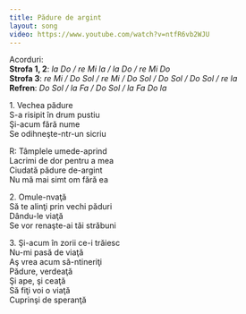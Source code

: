 ```yaml
---
title: Pădure de argint
layout: song
video: https://www.youtube.com/watch?v=ntfR6vb2WJU
---
```


Acorduri:  
**Strofa 1, 2**: *la Do / re Mi la / la Do / re Mi Do*  
**Strofa 3**: *re Mi / Do Sol / re Mi / Do Sol / Do Sol / Do Sol / re la*  
**Refren**: *Do Sol / la Fa / Do Sol / la Fa Do la*  

1\. Vechea pădure  
S-a risipit în drum pustiu  
Şi-acum fără nume  
Se odihneşte-ntr-un sicriu  

R: Tâmplele umede-aprind  
Lacrimi de dor pentru a mea  
Ciudată pădure de-argint  
Nu mă mai simt om fără ea  

2\. Omule-nvaţă  
Să te alinţi prin vechi păduri  
Dându-le viaţă  
Se vor renaşte-ai tăi străbuni  

3\. Şi-acum în zorii ce-i trăiesc  
Nu-mi pasă de viaţă  
Aş vrea acum să-ntineriţi  
Pădure, verdeaţă  
Şi ape, şi ceaţă  
Să fiţi voi o viaţă  
Cuprinşi de speranţă  
